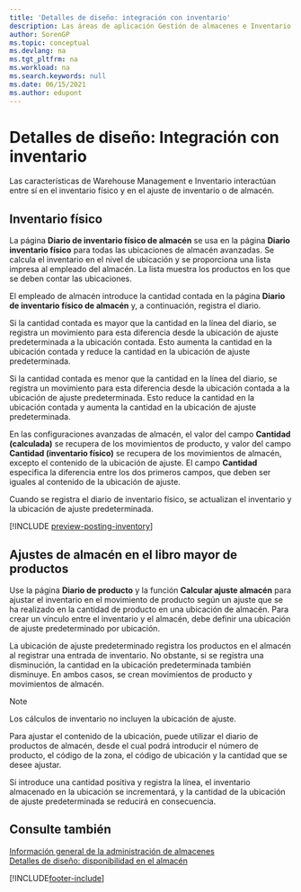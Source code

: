 ```yaml
---
title: 'Detalles de diseño: integración con inventario'
description: Las áreas de aplicación Gestión de almacenes e Inventario interactúan entre sí en el inventario físico y en el ajuste de inventario o de almacén.
author: SorenGP
ms.topic: conceptual
ms.devlang: na
ms.tgt_pltfrm: na
ms.workload: na
ms.search.keywords: null
ms.date: 06/15/2021
ms.author: edupont
---
```

# <a name="design-details-integration-with-inventory"></a>Detalles de diseño: Integración con inventario

Las características de Warehouse Management e Inventario interactúan entre sí en el inventario físico y en el ajuste de inventario o de almacén.  

## <a name="physical-inventory"></a>Inventario físico

La página **Diario de inventario físico de almacén** se usa en la página **Diario inventario físico** para todas las ubicaciones de almacén avanzadas. Se calcula el inventario en el nivel de ubicación y se proporciona una lista impresa al empleado del almacén. La lista muestra los productos en los que se deben contar las ubicaciones.  
  
El empleado de almacén introduce la cantidad contada en la página **Diario de inventario físico de almacén** y, a continuación, registra el diario.  
  
Si la cantidad contada es mayor que la cantidad en la línea del diario, se registra un movimiento para esta diferencia desde la ubicación de ajuste predeterminada a la ubicación contada. Esto aumenta la cantidad en la ubicación contada y reduce la cantidad en la ubicación de ajuste predeterminada.  
  
Si la cantidad contada es menor que la cantidad en la línea del diario, se registra un movimiento para esta diferencia desde la ubicación contada a la ubicación de ajuste predeterminada. Esto reduce la cantidad en la ubicación contada y aumenta la cantidad en la ubicación de ajuste predeterminada.  
  
En las configuraciones avanzadas de almacén, el valor del campo **Cantidad (calculada)** se recupera de los movimientos de producto, y valor del campo **Cantidad (inventario físico)** se recupera de los movimientos de almacén, excepto el contenido de la ubicación de ajuste. El campo **Cantidad** especifica la diferencia entre los dos primeros campos, que deben ser iguales al contenido de la ubicación de ajuste.  
  
Cuando se registra el diario de inventario físico, se actualizan el inventario y la ubicación de ajuste predeterminada.  

[!INCLUDE [preview-posting-inventory](includes/preview-posting-inventory.md)]
  
## <a name="warehouse-adjustments-to-the-item-ledger"></a>Ajustes de almacén en el libro mayor de productos

Use la página **Diario de producto** y la función **Calcular ajuste almacén** para ajustar el inventario en el movimiento de producto según un ajuste que se ha realizado en la cantidad de producto en una ubicación de almacén. Para crear un vínculo entre el inventario y el almacén, debe definir una ubicación de ajuste predeterminado por ubicación.  
  
La ubicación de ajuste predeterminado registra los productos en el almacén al registrar una entrada de inventario. No obstante, si se registra una disminución, la cantidad en la ubicación predeterminada también disminuye. En ambos casos, se crean movimientos de producto y movimientos de almacén.  
  
> [!NOTE]  
> Los cálculos de inventario no incluyen la ubicación de ajuste.  
  
Para ajustar el contenido de la ubicación, puede utilizar el diario de productos de almacén, desde el cual podrá introducir el número de producto, el código de la zona, el código de ubicación y la cantidad que se desee ajustar.  
  
Si introduce una cantidad positiva y registra la línea, el inventario almacenado en la ubicación se incrementará, y la cantidad de la ubicación de ajuste predeterminada se reducirá en consecuencia.  
  
## <a name="see-also"></a>Consulte también

[Información general de la administración de almacenes](design-details-warehouse-management.md)  
[Detalles de diseño: disponibilidad en el almacén](design-details-availability-in-the-warehouse.md)  

[!INCLUDE[footer-include](includes/footer-banner.md)]
